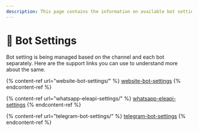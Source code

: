 ```yaml
---
description: This page contains the information on available bot settings.
---
```


# 📖 Bot Settings

Bot setting is being managed based on the channel and each bot separately. Here are the support links you can use to understand more about the same.

{% content-ref url="website-bot-settings/" %}
[website-bot-settings](website-bot-settings/)
{% endcontent-ref %}

{% content-ref url="whatsapp-eleapi-settings/" %}
[whatsapp-eleapi-settings](whatsapp-eleapi-settings/)
{% endcontent-ref %}

{% content-ref url="telegram-bot-settings/" %}
[telegram-bot-settings](telegram-bot-settings/)
{% endcontent-ref %}
